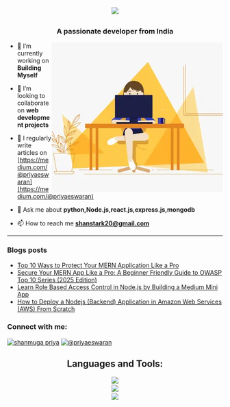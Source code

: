 <h1 align="center">
    <img src="https://readme-typing-svg.herokuapp.com/?font=Righteous&size=35&center=true&vCenter=true&width=500&height=70&duration=4000&lines=Hi+There!+👋;+I'm+Shanmuga+Priya!;" />
</h1>

<h3 align="center">A passionate developer from India</h3>
<img alt="profile gif" align="right" src=".github/workflows/ezgif.com-resize (1).webp">


- 🔭 I’m currently working on **Building Myself**

- 👯 I’m looking to collaborate on **web development projects**

- 📝 I regularly write articles on [https://medium.com/@priyaeswaran](https://medium.com/@priyaeswaran)

- 💬 Ask me about **python,Node.js,react.js,express.js,mongodb**

- 📫 How to reach me **shanstark20@gmail.com**

<hr>

### Blogs posts
<!-- BLOG-POST-LIST:START -->
- [Top 10 Ways to Protect Your MERN Application Like a Pro](https://code.likeagirl.io/top-10-ways-to-protect-your-mern-application-like-a-pro-2e627da2585c?source=rss-97f138d31355------2)
- [Secure Your MERN App Like a Pro: A Beginner Friendly Guide to OWASP Top 10 Series &lpar;2025 Edition&rpar;](https://medium.com/codeelevation/secure-your-mern-app-like-a-pro-a-beginner-friendly-guide-to-owasp-top-10-series-2025-edition-5fd5ba4fc2f7?source=rss-97f138d31355------2)
- [Learn Role Based Access Control in Node.js by Building a Medium Mini App](https://medium.com/codeelevation/learn-role-based-access-control-in-node-js-by-building-a-medium-mini-app-ed0fe79f4e5e?source=rss-97f138d31355------2)
- [How to Deploy a Nodejs &lpar;Backend&rpar; Application in Amazon Web Services &lpar;AWS&rpar; From Scratch](https://medium.com/codeelevation/how-to-deploy-a-nodejs-backend-application-in-amazon-web-services-aws-from-scratch-c9477f5fd2ba?source=rss-97f138d31355------2)
<!-- BLOG-POST-LIST:END -->



<h3 align="left">Connect with me:</h3>
<p align="left">
<a href="https://www.linkedin.com/in/shanmuga-priya-e-tech2" target="blank"><img align="center" src="https://raw.githubusercontent.com/rahuldkjain/github-profile-readme-generator/master/src/images/icons/Social/linked-in-alt.svg" alt="shanmuga priya" height="30" width="40" /></a>
<a href="https://medium.com/@priyaeswaran" target="blank"><img align="center" src="https://raw.githubusercontent.com/rahuldkjain/github-profile-readme-generator/master/src/images/icons/Social/medium.svg" alt="@priyaeswaran" height="30" width="40" /></a>
</p>


<h2 align="center">Languages and Tools:</h2>

<div align="center">
    <img src="https://skillicons.dev/icons?i=html,css,javascript,react,nodejs,express" /><br>
    <img src="https://skillicons.dev/icons?i=redux,tailwindcss,python,flask,mongodb,pug" /><br>
    <img src ="https://skillicons.dev/icons?i=vscode,github,git,postman" /><br>
</div>






